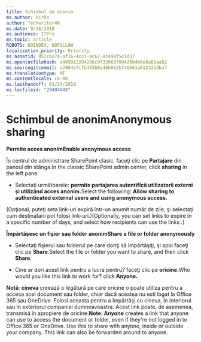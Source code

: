 ```yaml
---
title: Schimbul de anonim
ms.author: kirks
author: Techwriter40
ms.date: 9/18/2018
ms.audience: ITPro
ms.topic: article
ROBOTS: NOINDEX, NOFOLLOW
localization_priority: Priority
ms.assetid: d57ca274-af16-4cc1-8c67-8c499f5c1d37
ms.openlocfilehash: a4699122942b6c9f32063709426b4b6e8a61aa82
ms.sourcegitcommit: e2864efcfb493b6e46b662b746661a61232bdba7
ms.translationtype: MT
ms.contentlocale: ro-RO
ms.lasthandoff: 01/24/2019
ms.locfileid: "29484848"
---
```

# <a name="anonymous-sharing"></a><span data-ttu-id="68d67-102">Schimbul de anonim</span><span class="sxs-lookup"><span data-stu-id="68d67-102">Anonymous sharing</span></span>

 <span data-ttu-id="68d67-103">**Permite acces anonim**</span><span class="sxs-lookup"><span data-stu-id="68d67-103">**Enable anonymous access**</span></span>
  
<span data-ttu-id="68d67-104">În centrul de administrare SharePoint clasic, faceţi clic pe **Partajare** din panoul din stânga.</span><span class="sxs-lookup"><span data-stu-id="68d67-104">In the classic SharePoint admin center, click **sharing** in the left pane.</span></span> 
  
- <span data-ttu-id="68d67-105">Selectaţi următoarele: **permite partajarea autentifică utilizatorii externi şi utilizând acces anonim.**</span><span class="sxs-lookup"><span data-stu-id="68d67-105">Select the following: **Allow sharing to authenticated external users and using anonymous access.**</span></span>
  
<span data-ttu-id="68d67-106">(Opţional, puteţi seta link-uri expiră într-un anumit număr de zile, şi selectaţi cum destinatarii pot folosi link-uri.)</span><span class="sxs-lookup"><span data-stu-id="68d67-106">(Optionally, you can set links to expire in a specific number of days, and select how recipients can use the links .)</span></span>
    
 <span data-ttu-id="68d67-107">**Împărtăşesc un fișier sau folder anonim**</span><span class="sxs-lookup"><span data-stu-id="68d67-107">**Share a file or folder anonymously**</span></span>
  
- <span data-ttu-id="68d67-108">Selectaţi fişierul sau folderul pe care doriţi să împărtăşiţi, şi apoi faceţi clic pe **Share**.</span><span class="sxs-lookup"><span data-stu-id="68d67-108">Select the file or folder you want to share, and then click **Share**.</span></span> 
    
- <span data-ttu-id="68d67-109">Cine ar dori acest link pentru a lucra pentru? faceţi clic pe **oricine.**</span><span class="sxs-lookup"><span data-stu-id="68d67-109">Who would you like this link to work for? click **Anyone.**</span></span>
  
 <span data-ttu-id="68d67-p101">**Notă**: **cineva** creează o legătură pe care oricine o poate utiliza pentru a accesa acel document sau folder, chiar dacă acestea nu esti logat la Office 365 sau OneDrive. Folosi aceasta pentru a împărtăşi cu cineva, în interiorul sau în exteriorul companiei dumneavoastra. Acest link poate, de asemenea, transmisă în apropiere de oricine.</span><span class="sxs-lookup"><span data-stu-id="68d67-p101">**Note**: **Anyone** creates a link that anyone can use to access the document or folder, even if they're not logged in to Office 365 or OneDrive. Use this to share with anyone, inside or outside your company. This link can also be forwarded around to anyone.</span></span> 
    


